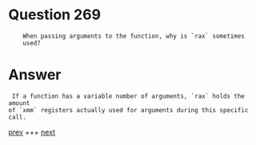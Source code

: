 
# Question 269


 
        When passing arguments to the function, why is `rax` sometimes 
        used?


# Answer



     If a function has a variable number of arguments, `rax` holds the amount
    of `xmm` registers actually used for arguments during this specific call.


[prev](268.md) +++ [next](270.md)

